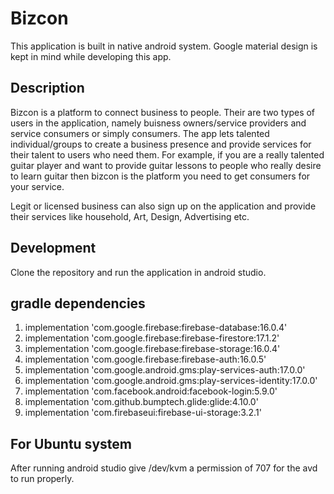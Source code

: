 # Bizcon

This application is built in native android system. Google material design is kept in mind while developing this app.

## Description
Bizcon is a platform to connect business to people. Their are two types of users in the application, namely buisness owners/service providers and service consumers or simply consumers. The app lets talented individual/groups to create a business presence and provide services for their talent to users who need them. For example, if you are a really talented guitar player and want to provide guitar lessons to people who really desire to learn guitar then bizcon is the platform you need to get consumers for your service.

Legit or licensed business can also sign up on the application and provide their services like household, Art, Design, Advertising etc.

## Development
Clone the repository and run the application in android studio.

## gradle dependencies

1. implementation 'com.google.firebase:firebase-database:16.0.4'
1. implementation 'com.google.firebase:firebase-firestore:17.1.2'
1. implementation 'com.google.firebase:firebase-storage:16.0.4'
1. implementation 'com.google.firebase:firebase-auth:16.0.5'
1. implementation 'com.google.android.gms:play-services-auth:17.0.0'
1. implementation 'com.google.android.gms:play-services-identity:17.0.0'
1. implementation 'com.facebook.android:facebook-login:5.9.0'
1. implementation 'com.github.bumptech.glide:glide:4.10.0'
1. implementation 'com.firebaseui:firebase-ui-storage:3.2.1'

## For Ubuntu system
After running android studio give /dev/kvm a permission of 707 for the avd to run properly.
